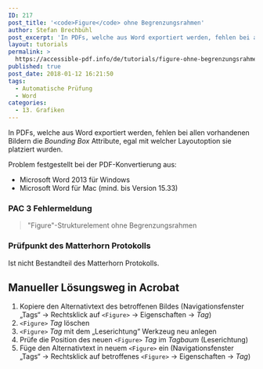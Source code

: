 ```yaml
---
ID: 217
post_title: '<code>Figure</code> ohne Begrenzungsrahmen'
author: Stefan Brechbühl
post_excerpt: 'In PDFs, welche aus Word exportiert werden, fehlen bei allen vorhandenen Bildern die <em>Bounding Box</em> Attribute, egal mit welcher Layoutoption sie platziert wurden.'
layout: tutorials
permalink: >
  https://accessible-pdf.info/de/tutorials/figure-ohne-begrenzungsrahmen/
published: true
post_date: 2018-01-12 16:21:50
tags:
  - Automatische Prüfung
  - Word
categories:
  - 13. Grafiken
---
```

In PDFs, welche aus Word exportiert werden, fehlen bei allen vorhandenen Bildern die *Bounding Box* Attribute, egal mit welcher Layoutoption sie platziert wurden.

Problem festgestellt bei der PDF-Konvertierung aus:

- Microsoft Word 2013 für Windows
- Microsoft Word für Mac (mind. bis Version 15.33)

### PAC 3 Fehlermeldung

> "Figure"-Strukturelement ohne Begrenzungsrahmen

### Prüfpunkt des Matterhorn Protokolls

Ist nicht Bestandteil des Matterhorn Protokolls.

## Manueller Lösungsweg in Acrobat

1. Kopiere den Alternativtext des betroffenen Bildes (Navigationsfenster „Tags“ → Rechtsklick auf `<Figure>` → Eigenschaften → *Tag*)
2. `<Figure>` *Tag* löschen
3. `<Figure>` *Tag* mit dem „Leserichtung“ Werkzeug neu anlegen
4. Prüfe die Position des neuen `<Figure>` *Tag* im *Tagbaum* (Leserichtung)
5. Füge den Alternativtext in neuem `<Figure>` ein (Navigationsfenster „Tags“ → Rechtsklick auf betroffenes `<Figure>` → Eigenschaften → *Tag*)